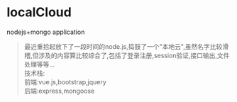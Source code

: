 # localCloud
nodejs+mongo application

> 最近重拾起放下了一段时间的node.js,捣鼓了一个"本地云",虽然名字比较滑稽,但涉及的内容算比较综合了,包括了登录注册,session验证,接口输出,文件处理等等...<br>
> 技术栈:<br>
> 前端:vue.js,bootstrap,jquery<br>
> 后端:express,mongoose